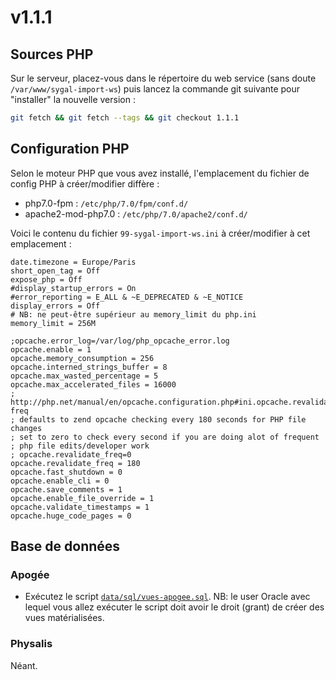 # v1.1.1

## Sources PHP

Sur le serveur, placez-vous dans le répertoire du web service (sans doute `/var/www/sygal-import-ws`) 
puis lancez la commande git suivante pour "installer" la nouvelle version :
```bash
git fetch && git fetch --tags && git checkout 1.1.1
```

## Configuration PHP

Selon le moteur PHP que vous avez installé, l'emplacement du fichier de config PHP à créer/modifier diffère :
  - php7.0-fpm         : `/etc/php/7.0/fpm/conf.d/`
  - apache2-mod-php7.0 : `/etc/php/7.0/apache2/conf.d/`
  
Voici le contenu du fichier `99-sygal-import-ws.ini` à créer/modifier à cet emplacement :

    date.timezone = Europe/Paris
    short_open_tag = Off
    expose_php = Off
    #display_startup_errors = On
    #error_reporting = E_ALL & ~E_DEPRECATED & ~E_NOTICE
    display_errors = Off
    # NB: ne peut-être supérieur au memory_limit du php.ini
    memory_limit = 256M
    
    ;opcache.error_log=/var/log/php_opcache_error.log
    opcache.enable = 1
    opcache.memory_consumption = 256
    opcache.interned_strings_buffer = 8
    opcache.max_wasted_percentage = 5
    opcache.max_accelerated_files = 16000
    ; http://php.net/manual/en/opcache.configuration.php#ini.opcache.revalidate-freq
    ; defaults to zend opcache checking every 180 seconds for PHP file changes
    ; set to zero to check every second if you are doing alot of frequent
    ; php file edits/developer work
    ; opcache.revalidate_freq=0
    opcache.revalidate_freq = 180
    opcache.fast_shutdown = 0
    opcache.enable_cli = 0
    opcache.save_comments = 1
    opcache.enable_file_override = 1
    opcache.validate_timestamps = 1
    opcache.huge_code_pages = 0

## Base de données

### Apogée

  - Exécutez le script [`data/sql/vues-apogee.sql`](data/sql/vues-apogee.sql).
    NB: le user Oracle avec lequel vous allez exécuter le script doit avoir le droit (grant) de créer
    des vues matérialisées.

### Physalis

Néant.
